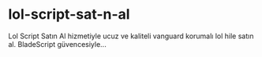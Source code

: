 # lol-script-sat-n-al
Lol Script Satın Al hizmetiyle ucuz ve kaliteli vanguard korumalı lol hile satın al. BladeScript güvencesiyle...
